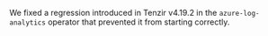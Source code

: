 We fixed a regression introduced in Tenzir v4.19.2 in the `azure-log-analytics`
operator that prevented it from starting correctly.
